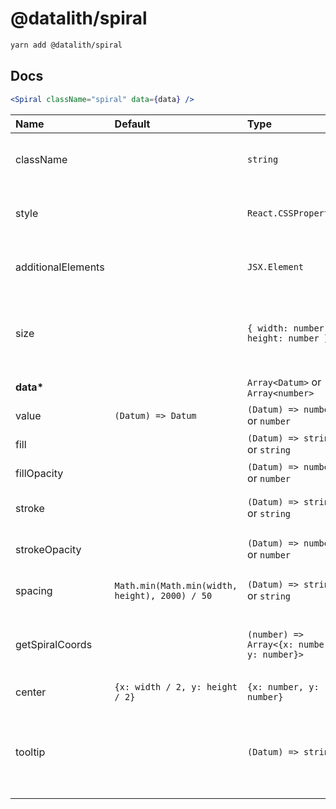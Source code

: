 # @datalith/spiral

```sh
yarn add @datalith/spiral
```

## Docs

```jsx
<Spiral className="spiral" data={data} />
```

| Name               | Default                                        | Type                                        | Description                                                  |
| :----------------- | :--------------------------------------------- | :------------------------------------------ | :----------------------------------------------------------- |
| className          |                                                | `string`                                    | Custom css classes to apply to the SVG                       |
| style              |                                                | `React.CSSProperties`                       | Custom style object to apply to the SVG                      |
| additionalElements |                                                | `JSX.Element`                               | Optional elements to add to the SVG                          |
| size               |                                                | `{ width: number; height: number }`         | Width and Height of the SVG. Default is parent node size.    |
| <b>data\*</b>      |                                                | `Array<Datum>` or `Array<number>`           | Array of data                                                |
| value              | `(Datum) => Datum`                             | `(Datum) => number` or `number`             | Value accessor                                               |
| fill               |                                                | `(Datum) => string` or `string`             | Fill color accessor                                          |
| fillOpacity        |                                                | `(Datum) => number` or `number`             | Fill opacity accessor                                        |
| stroke             |                                                | `(Datum) => string` or `string`             | Stroke color accessor                                        |
| strokeOpacity      |                                                | `(Datum) => number` or `number`             | Stroke opacity accessor                                      |
| spacing            | `Math.min(Math.min(width, height), 2000) / 50` | `(Datum) => string` or `string`             | Spacing between points                                       |
| getSpiralCoords    |                                                | `(number) => Array<{x: number, y: number}>` | Optional function to compute data points position            |
| center             | `{x: width / 2, y: height / 2}`                | `{x: number, y: number}`                    | Center of the dataviz                                        |
| tooltip            |                                                | `(Datum) => string`                         | Return HTML or text as a string to show on element mouseover |
